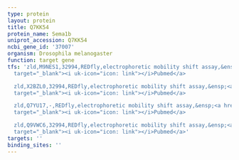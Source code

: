 ```yaml
---
type: protein
layout: protein
title: Q7KK54
protein_name: Sema1b
uniprot_accession: Q7KK54
ncbi_gene_id: '37007'
organism: Drosophila melanogaster
function: target gene
tfs: 'zld,M9NES1,32994,REDfly,electrophoretic mobility shift assay,&ensp;<a href="https://www.ncbi.nlm.nih.gov/pubmed/?term=22028675%5Buid%5D"
  target="_blank"><i uk-icon="icon: link"></i>Pubmed</a>

  zld,X2BZL0,32994,REDfly,electrophoretic mobility shift assay,&ensp;<a href="https://www.ncbi.nlm.nih.gov/pubmed/?term=22028675%5Buid%5D"
  target="_blank"><i uk-icon="icon: link"></i>Pubmed</a>

  zld,Q7YU17,-,REDfly,electrophoretic mobility shift assay,&ensp;<a href="https://www.ncbi.nlm.nih.gov/pubmed/?term=22028675%5Buid%5D"
  target="_blank"><i uk-icon="icon: link"></i>Pubmed</a>

  zld,Q9VWC6,32994,REDfly,electrophoretic mobility shift assay,&ensp;<a href="https://www.ncbi.nlm.nih.gov/pubmed/?term=22028675%5Buid%5D"
  target="_blank"><i uk-icon="icon: link"></i>Pubmed</a>'
targets: ''
binding_sites: ''
---
```

